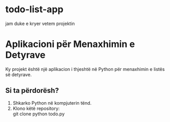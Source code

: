 # todo-list-app
jam duke e kryer vetem projektin
# Aplikacioni për Menaxhimin e Detyrave

Ky projekt është një aplikacion i thjeshtë në Python për menaxhimin e listës së detyrave.

## Si ta përdorësh?
1. Shkarko Python në kompjuterin tënd.
2. Klono këtë repository:  
git clone 
python todo.py



